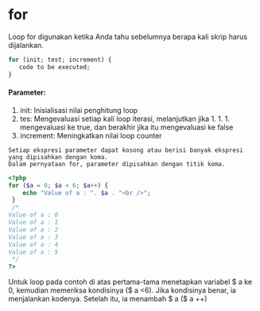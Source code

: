 # for

Loop for digunakan ketika Anda tahu sebelumnya berapa kali skrip harus dijalankan.

```php
for (init; test; increment) {
   code to be executed;
}
```
#### Parameter:
1. init: Inisialisasi nilai penghitung loop
1. tes: Mengevaluasi setiap kali loop iterasi, melanjutkan jika 1. 1. 1. mengevaluasi ke true, dan berakhir jika itu mengevaluasi ke false
1. increment: Meningkatkan nilai loop counter

```
Setiap ekspresi parameter dapat kosong atau berisi banyak ekspresi yang dipisahkan dengan koma.
Dalam pernyataan for, parameter dipisahkan dengan titik koma.
```

```php
<?php
for ($a = 0; $a < 6; $a++) {
    echo "Value of a : ". $a . "<br />";
 }
 /*
Value of a : 0
Value of a : 1
Value of a : 2
Value of a : 3
Value of a : 4
Value of a : 5
 */
?>
```


Untuk loop pada contoh di atas pertama-tama menetapkan variabel $ a ke 0, kemudian memeriksa kondisinya ($ a <6). Jika kondisinya benar, ia menjalankan kodenya. Setelah itu, ia menambah $ a ($ a ++)




